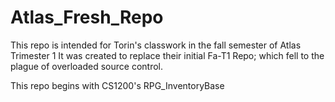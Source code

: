 # Atlas_Fresh_Repo
This repo is intended for Torin's classwork in the fall semester of Atlas Trimester 1
It was created to replace their initial Fa-T1 Repo; which fell to the plague of overloaded source control.

This repo begins with CS1200's RPG_InventoryBase